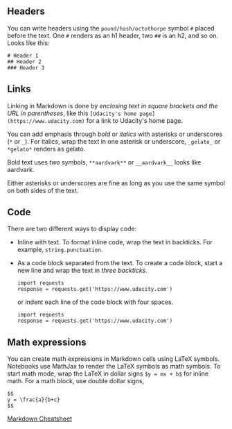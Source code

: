 ## Headers
You can write headers using the `pound/hash/octothorpe` symbol `#` placed before the text. One `#` renders as an h1 header, two `##` is an h2, and so on. Looks like this:
```
# Header 1
## Header 2
### Header 3
```

## Links
Linking in Markdown is done by _enclosing text in square brackets and the URL in parentheses_, like this `[Udacity's home page](https://www.udacity.com)` for a link to Udacity's home page.

You can add emphasis through _bold_ or _italics_ with asterisks or underscores (`*` or `_`). For italics, wrap the text in one asterisk or underscore, `_gelato_` or `*gelato*` renders as gelato.

Bold text uses _two_ symbols, `**aardvark**` or `__aardvark__` looks like aardvark.

Either asterisks or underscores are fine as long as you use the same symbol on both sides of the text.

## Code
There are two different ways to display code: 
* Inline with text. To format inline code, wrap the text in backticks. For example, `string.punctuation`.  
* As a code block separated from the text. To create a code block, start a new line and wrap the text in _three backticks_.
  ```
  import requests
  response = requests.get('https://www.udacity.com')
  ```
  or indent each line of the code block with four spaces.
  
      import requests
      response = requests.get('https://www.udacity.com')

## Math expressions
You can create math expressions in Markdown cells using LaTeX symbols. Notebooks use MathJax to render the LaTeX symbols as math symbols. To start math mode, wrap the LaTeX in dollar signs `$y = mx + b$` for inline math. For a math block, use double dollar signs,

    $$
    y = \frac{a}{b+c}
    $$


[Markdown Cheatsheet](https://github.com/adam-p/markdown-here/wiki/Markdown-Cheatsheet)

